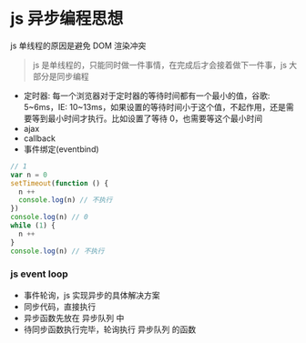 # js 异步编程思想

js 单线程的原因是避免 DOM 渲染冲突

> js 是单线程的，只能同时做一件事情，在完成后才会接着做下一件事，js 大部分是同步编程

- 定时器: 每一个浏览器对于定时器的等待时间都有一个最小的值，谷歌: 5~6ms，IE: 10~13ms，如果设置的等待时间小于这个值，不起作用，还是需要等到最小时间才执行。比如设置了等待 0，也需要等这个最小时间
- ajax
- callback
- 事件绑定(eventbind)

```js
// 1
var n = 0
setTimeout(function () {
  n ++
  console.log(n) // 不执行
})
console.log(n) // 0
while (1) {
  n ++
}
console.log(n) // 不执行
```

### js event loop

- 事件轮询，js 实现异步的具体解决方案
- 同步代码，直接执行
- 异步函数先放在 异步队列 中
- 待同步函数执行完毕，轮询执行 异步队列 的函数

